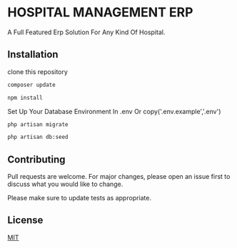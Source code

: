 # HOSPITAL MANAGEMENT ERP

A Full Featured Erp Solution For Any Kind Of Hospital.
## Installation

clone this repository

```bash
composer update
```
```bash
npm install

```
Set Up Your Database Environment In .env Or copy('.env.example','.env')

```bash
php artisan migrate

```

```bash
php artisan db:seed

```



## Contributing
Pull requests are welcome. For major changes, please open an issue first to discuss what you would like to change.

Please make sure to update tests as appropriate.

## License
[MIT](https://choosealicense.com/licenses/mit/)
